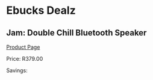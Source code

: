 
# Ebucks Dealz
## Jam: Double Chill Bluetooth Speaker
[Product Page](https://www.ebucks.com/web/shop/productSelected.do?prodId=638410083&catId=714972993)

Price: R379.00

Savings: 


	